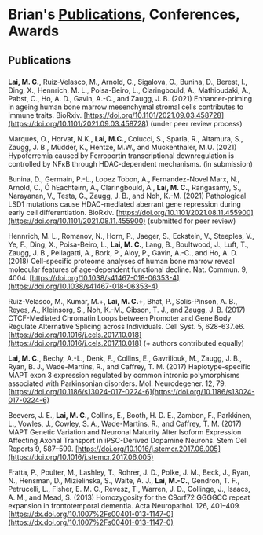 # Brian's [Publications](##-publications), Conferences, Awards

## Publications
###


**Lai, M. C.**, Ruiz-Velasco, M., Arnold, C., Sigalova, O., Bunina, D., Berest, I., Ding, X., Hennrich, M. L., Poisa-Beiro, L., Claringbould, A., Mathioudaki, A., Pabst, C., Ho, A. D., Gavin, A.-C., and Zaugg, J. B. (2021) Enhancer-priming in ageing human bone marrow mesenchymal stromal cells contributes to immune traits. BioRxiv. [https://doi.org/10.1101/2021.09.03.458728](https://doi.org/10.1101/2021.09.03.458728) (under peer review process)


Marques, O., Horvat, N.K., **Lai, M.C.**, Colucci, S., Sparla, R., Altamura, S., Zaugg, J. B., Müdder, K., Hentze, M.W., and Muckenthaler, M.U. (2021) Hypoferremia caused by Ferroportin transcriptional downregulation is controlled by NFкB through HDAC-dependent mechanisms. (in submission)


Bunina, D., Germain, P.-L., Lopez Tobon, A., Fernandez-Novel Marx, N., Arnold, C., Ó hEachteirn, A., Claringbould, A., **Lai, M. C.**, Rangasamy, S., Narayanan, V., Testa, G., Zaugg, J. B., and Noh, K.-M. (2021) Pathological LSD1 mutations cause HDAC-mediated aberrant gene repression during early cell differentiation. BioRxiv. [https://doi.org/10.1101/2021.08.11.455900](https://doi.org/10.1101/2021.08.11.455900) (submitted for peer review)


Hennrich, M. L., Romanov, N., Horn, P., Jaeger, S., Eckstein, V., Steeples, V., Ye, F., Ding, X., Poisa-Beiro, L., **Lai, M. C.**, Lang, B., Boultwood, J., Luft, T., Zaugg, J. B., Pellagatti, A., Bork, P., Aloy, P., Gavin, A.-C., and Ho, A. D. (2018) Cell-specific proteome analyses of human bone marrow reveal molecular features of age-dependent functional decline. Nat. Commun. 9, 4004. [https://doi.org/10.1038/s41467-018-06353-4](https://doi.org/10.1038/s41467-018-06353-4)


Ruiz-Velasco, M., Kumar, M.+, **Lai, M. C.+**, Bhat, P., Solis-Pinson, A. B., Reyes, A., Kleinsorg, S., Noh, K.-M., Gibson, T. J., and Zaugg, J. B. (2017) CTCF-Mediated Chromatin Loops between Promoter and Gene Body Regulate Alternative Splicing across Individuals. Cell Syst. 5, 628-637.e6. [https://doi.org/10.1016/j.cels.2017.10.018](https://doi.org/10.1016/j.cels.2017.10.018) (+ authors contributed equally)


**Lai, M. C.**, Bechy, A.-L., Denk, F., Collins, E., Gavriliouk, M., Zaugg, J. B., Ryan, B. J., Wade-Martins, R., and Caffrey, T. M. (2017) Haplotype-specific MAPT exon 3 expression regulated by common intronic polymorphisms associated with Parkinsonian disorders. Mol. Neurodegener. 12, 79. [https://doi.org/10.1186/s13024-017-0224-6](https://doi.org/10.1186/s13024-017-0224-6)

Beevers, J. E., **Lai, M. C.**, Collins, E., Booth, H. D. E., Zambon, F., Parkkinen, L., Vowles, J., Cowley, S. A., Wade-Martins, R., and Caffrey, T. M. (2017) MAPT Genetic Variation and Neuronal Maturity Alter Isoform Expression Affecting Axonal Transport in iPSC-Derived Dopamine Neurons. Stem Cell Reports 9, 587–599. [https://doi.org/10.1016/j.stemcr.2017.06.005](https://doi.org/10.1016/j.stemcr.2017.06.005)


Fratta, P., Poulter, M., Lashley, T., Rohrer, J. D., Polke, J. M., Beck, J., Ryan, N., Hensman, D., Mizielinska, S., Waite, A. J., **Lai, M.-C.**, Gendron, T. F., Petrucelli, L., Fisher, E. M. C., Revesz, T., Warren, J. D., Collinge, J., Isaacs, A. M., and Mead, S. (2013) Homozygosity for the C9orf72 GGGGCC repeat expansion in frontotemporal dementia. Acta Neuropathol. 126, 401–409. [https://dx.doi.org/10.1007%2Fs00401-013-1147-0](https://dx.doi.org/10.1007%2Fs00401-013-1147-0)
